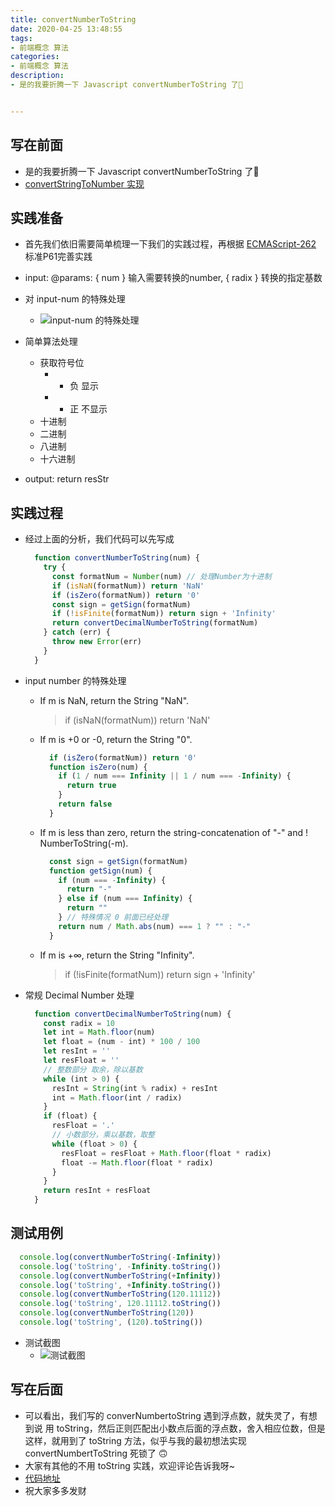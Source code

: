 ```yaml
---
title: convertNumberToString
date: 2020-04-25 13:48:55
tags: 
- 前端概念 算法
categories:
- 前端概念 算法
description:
- 是的我要折腾一下 Javascript convertNumberToString 了🙆


---
```


## 写在前面
- 是的我要折腾一下 Javascript convertNumberToString 了🙆
- [convertStringToNumber 实现](https://ele-peng.github.io/2020/04/24/convertStringToNumber/)

<!-- more -->
## 实践准备
- 首先我们依旧需要简单梳理一下我们的实践过程，再根据 [ECMAScript-262](https://www.ecma-international.org/publications/standards/Ecma-262.htm) 标准P61完善实践
- input: @params: { num } 输入需要转换的number, { radix } 转换的指定基数
- 对 input-num 的特殊处理
	- ![input-num 的特殊处理](http://p1.meituan.net/myvideodistribute/e0405830e24314df04f89a21078cc64198443.png)
- 简单算法处理
	- 获取符号位
		- - 负 显示
		- + 正 不显示
	- 十进制
	- 二进制
	- 八进制
	- 十六进制

- output: return resStr

## 实践过程
- 经过上面的分析，我们代码可以先写成

	```javascript
	  function convertNumberToString(num) {
	    try {
	      const formatNum = Number(num) // 处理Number为十进制
	      if (isNaN(formatNum)) return 'NaN'
	      if (isZero(formatNum)) return '0'
	      const sign = getSign(formatNum)
	      if (!isFinite(formatNum)) return sign + 'Infinity'
	      return convertDecimalNumberToString(formatNum)
	    } catch (err) {
	      throw new Error(err)
	    }
	  }
	```
- input number 的特殊处理
	- If m is NaN, return the String "NaN".
	
		> if (isNaN(formatNum)) return 'NaN'
	
	- If m is +0 or -0, return the String "0".
		
		```javascript
		  if (isZero(formatNum)) return '0'
		  function isZero(num) {
		    if (1 / num === Infinity || 1 / num === -Infinity) {
		      return true
		    }
		    return false
		  }
		```
	- If m is less than zero, return the string-concatenation of "-" and ! NumberToString(-m).

		```javascript
		  const sign = getSign(formatNum)
		  function getSign(num) {
		    if (num === -Infinity) {
		      return "-"
		    } else if (num === Infinity) {
		      return ""
		    } // 特殊情况 0 前面已经处理
		    return num / Math.abs(num) === 1 ? "" : "-"
		  }
		```
	
	- If m is +∞, return the String "Infinity".

		> if (!isFinite(formatNum)) return sign + 'Infinity'

- 常规 Decimal Number 处理

	```javascript
	  function convertDecimalNumberToString(num) {
	    const radix = 10
	    let int = Math.floor(num)
	    let float = (num - int) * 100 / 100
	    let resInt = ''
	    let resFloat = ''
	    // 整数部分 取余，除以基数
	    while (int > 0) {
	      resInt = String(int % radix) + resInt
	      int = Math.floor(int / radix)
	    }
	    if (float) {
	      resFloat = '.'
	      // 小数部分，乘以基数，取整
	      while (float > 0) {
	        resFloat = resFloat + Math.floor(float * radix)
	        float -= Math.floor(float * radix)
	      }
	    }
	    return resInt + resFloat
	  }
	```
	
## 测试用例

```javascript
  console.log(convertNumberToString(-Infinity))
  console.log('toString', -Infinity.toString())
  console.log(convertNumberToString(+Infinity))
  console.log('toString', +Infinity.toString())
  console.log(convertNumberToString(120.11112))
  console.log('toString', 120.11112.toString())
  console.log(convertNumberToString(120))
  console.log('toString', (120).toString())
```
- 测试截图
	- ![测试截图](http://p0.meituan.net/myvideodistribute/b741d6a87bab9c52f01871781745689124911.png)

## 写在后面
- 可以看出，我们写的 converNumbertoString 遇到浮点数，就失灵了，有想到说 用 toString，然后正则匹配出小数点后面的浮点数，舍入相应位数，但是这样，就用到了 toString 方法，似乎与我的最初想法实现 convertNumbertToString 死锁了 🙃
- 大家有其他的不用 toString 实践，欢迎评论告诉我呀~
- [代码地址](https://github.com/Ele-Peng/Frontend-01-Template/blob/master/week03/convertNumberToString.html)
- 祝大家多多发财
